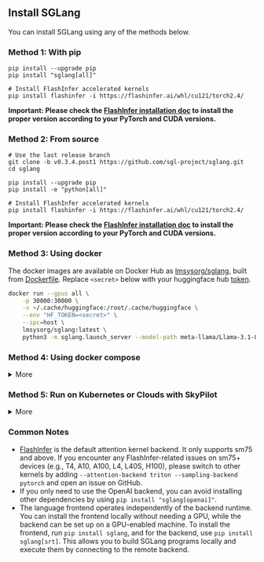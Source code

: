## Install SGLang

You can install SGLang using any of the methods below.

### Method 1: With pip
```
pip install --upgrade pip
pip install "sglang[all]"

# Install FlashInfer accelerated kernels
pip install flashinfer -i https://flashinfer.ai/whl/cu121/torch2.4/
```

**Important: Please check the [FlashInfer installation doc](https://docs.flashinfer.ai/installation.html) to install the proper version according to your PyTorch and CUDA versions.**

### Method 2: From source
```
# Use the last release branch
git clone -b v0.3.4.post1 https://github.com/sgl-project/sglang.git
cd sglang

pip install --upgrade pip
pip install -e "python[all]"

# Install FlashInfer accelerated kernels
pip install flashinfer -i https://flashinfer.ai/whl/cu121/torch2.4/
```

**Important: Please check the [FlashInfer installation doc](https://docs.flashinfer.ai/installation.html) to install the proper version according to your PyTorch and CUDA versions.**

### Method 3: Using docker
The docker images are available on Docker Hub as [lmsysorg/sglang](https://hub.docker.com/r/lmsysorg/sglang/tags), built from [Dockerfile](https://github.com/sgl-project/sglang/tree/main/docker).
Replace `<secret>` below with your huggingface hub [token](https://huggingface.co/docs/hub/en/security-tokens).

```bash
docker run --gpus all \
    -p 30000:30000 \
    -v ~/.cache/huggingface:/root/.cache/huggingface \
    --env "HF_TOKEN=<secret>" \
    --ipc=host \
    lmsysorg/sglang:latest \
    python3 -m sglang.launch_server --model-path meta-llama/Llama-3.1-8B-Instruct --host 0.0.0.0 --port 30000
```

### Method 4: Using docker compose

<details>
<summary>More</summary>

> This method is recommended if you plan to serve it as a service.
> A better approach is to use the [k8s-sglang-service.yaml](./docker/k8s-sglang-service.yaml).

1. Copy the [compose.yml](./docker/compose.yaml) to your local machine
2. Execute the command `docker compose up -d` in your terminal.
</details>

### Method 5: Run on Kubernetes or Clouds with SkyPilot

<details>
<summary>More</summary>

To deploy on Kubernetes or 12+ clouds, you can use [SkyPilot](https://github.com/skypilot-org/skypilot).

1. Install SkyPilot and set up Kubernetes cluster or cloud access: see [SkyPilot's documentation](https://skypilot.readthedocs.io/en/latest/getting-started/installation.html).
2. Deploy on your own infra with a single command and get the HTTP API endpoint:
<details>
<summary>SkyPilot YAML: <code>sglang.yaml</code></summary>

```yaml
# sglang.yaml
envs:
  HF_TOKEN: null

resources:
  image_id: docker:lmsysorg/sglang:latest
  accelerators: A100
  ports: 30000

run: |
  conda deactivate
  python3 -m sglang.launch_server \
    --model-path meta-llama/Llama-3.1-8B-Instruct \
    --host 0.0.0.0 \
    --port 30000
```
</details>

```bash
# Deploy on any cloud or Kubernetes cluster. Use --cloud <cloud> to select a specific cloud provider.
HF_TOKEN=<secret> sky launch -c sglang --env HF_TOKEN sglang.yaml

# Get the HTTP API endpoint
sky status --endpoint 30000 sglang
```
3. To further scale up your deployment with autoscaling and failure recovery, check out the [SkyServe + SGLang guide](https://github.com/skypilot-org/skypilot/tree/master/llm/sglang#serving-llama-2-with-sglang-for-more-traffic-using-skyserve).
</details>

### Common Notes
- [FlashInfer](https://github.com/flashinfer-ai/flashinfer) is the default attention kernel backend. It only supports sm75 and above. If you encounter any FlashInfer-related issues on sm75+ devices (e.g., T4, A10, A100, L4, L40S, H100), please switch to other kernels by adding `--attention-backend triton --sampling-backend pytorch` and open an issue on GitHub.
- If you only need to use the OpenAI backend, you can avoid installing other dependencies by using `pip install "sglang[openai]"`.
- The language frontend operates independently of the backend runtime. You can install the frontend locally without needing a GPU, while the backend can be set up on a GPU-enabled machine. To install the frontend, run `pip install sglang`, and for the backend, use `pip install sglang[srt]`. This allows you to build SGLang programs locally and execute them by connecting to the remote backend.
